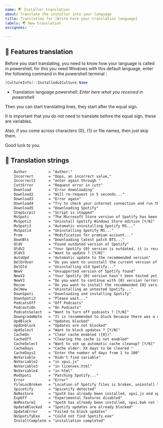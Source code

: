 ```yaml
---
name: 🌏 Installer translation
about: Translate the installer into your language
title: Translation for [Write here your translation language]
labels: 🌏 New translation
assignees: ''

---
```


## 📝 Features translation

Before you start translating, you need to know how your language is called in powershell, for this you need Windows with this default language, enter the following command in the powershell terminal :

```ps1
[CultureInfo]::InstalleduICulture.Name
```

- Translation language powershell: *Enter here what you received in powershell*

Then you can start translating lines, they start after the equal sign.

It is important that you do not need to translate before the equal sign, these are variables.

Also, if you come across characters {0}, {1} or file names, then just skip them.

Good luck to you.

## 📝 Translation strings

```txt
    Author          = "Author:"
    Incorrect       = "Oops, an incorrect value,"
    Incorrect2      = "enter again through "
    CuttError       = "Request error in cutt"
    Download        = "Error downloading"
    Download2       = "Will re-request in 5 seconds..."
    Download3       = "Error again"
    Download4       = "Try to check your internet connection and run the installation again"
    Download5       = "Downloading Spotify"
    StopScrpit      = "Script is stopped"
    MsSpoti         = "The Microsoft Store version of Spotify has been detected which is not supported"
    MsSpoti2        = "Uninstall Spotify Windows Store edition [Y/N]"
    MsSpoti3        = "Automatic uninstalling Spotify MS..."
    MsSpoti4        = "Uninstalling Spotify MS..."
    Prem            = "Modification for premium account..."
    DownBts         = "Downloading latest patch BTS..."
    OldV            = "Found outdated version of Spotify"
    OldV2           = "Your Spotify {0} version is outdated, it is recommended to upgrade to {1}"
    OldV3           = "Want to update ? [Y/N]"
    AutoUpd         = "Automatic update to the recommended version"
    DelOrOver       = "Do you want to uninstall the current version of {0} or install over it? Y [Uninstall] / N [Install Over]"
    DelOld          = "Uninstalling old Spotify..."
    NewV            = "Unsupported version of Spotify found"
    NewV2           = "Your Spotify {0} version hasn't been tested yet, currently it's a stable {1} version"
    NewV3           = "Do you want to continue with {0} version (errors possible) ? [Y/N]"
    Recom           = "Do you want to install the recommended {0} version ? [Y/N]"
    DelNew          = "Uninstalling an untested Spotify..."
    DownSpoti       = "Downloading and installing Spotify"
    DownSpoti2      = "Please wait..."
    PodcatsOff      = "Off Podcasts"
    PodcastsOn      = "On Podcasts"
    PodcatsSelect   = "Want to turn off podcasts ? [Y/N]"
    DowngradeNote   = "It is recommended to block because there was a downgrade of Spotify"
    UpdBlock        = "Updates blocked"
    UpdUnblock      = "Updates are not blocked"
    UpdSelect       = "Want to block updates ? [Y/N]"
    CacheOn         = "Clear cache enabled ({0})"
    CacheOff        = "Clearing the cache is not enabled"
    CacheSelect     = "Want to set up automatic cache cleanup? [Y/N]"
    CacheDays       = "Cache older: XX days to be cleared "
    CacheDays2      = "Enter the number of days from 1 to 100"
    NoVariable      = "Didn't find variable"
    NoVariable2     = "in xpui.js"
    NoVariable3     = "in licenses.html"
    NoVariable4     = "in html"
    ModSpoti        = "Patching Spotify..."
    Error           = "Error"
    FileLocBroken   = "Location of Spotify files is broken, uninstall the client and run the script again"
    Spicetify       = "Spicetify detected"
    NoRestore       = "SpotX has already been installed, xpui.js and xpui.css not found. `nPlease uninstall Spotify client and run Install.bat again"
    ExpOff          = "Experimental features disabled"
    NoRestore2      = "SpotX has already been installed, xpui.bak not found. `nPlease uninstall Spotify client and run Install.bat again"
    UpdateBlocked   = "Spotify updates are already blocked"
    UpdateError     = "Failed to block updates"
    NoSpotifyExe    = "Could not find Spotify.exe"
    InstallComplete = "installation completed"
```
